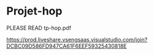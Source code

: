 # Projet-hop

PLEASE READ tp-hop.pdf

https://prod.liveshare.vsengsaas.visualstudio.com/join?DCBC09D586FD947CA61F6EEF59325430818E
